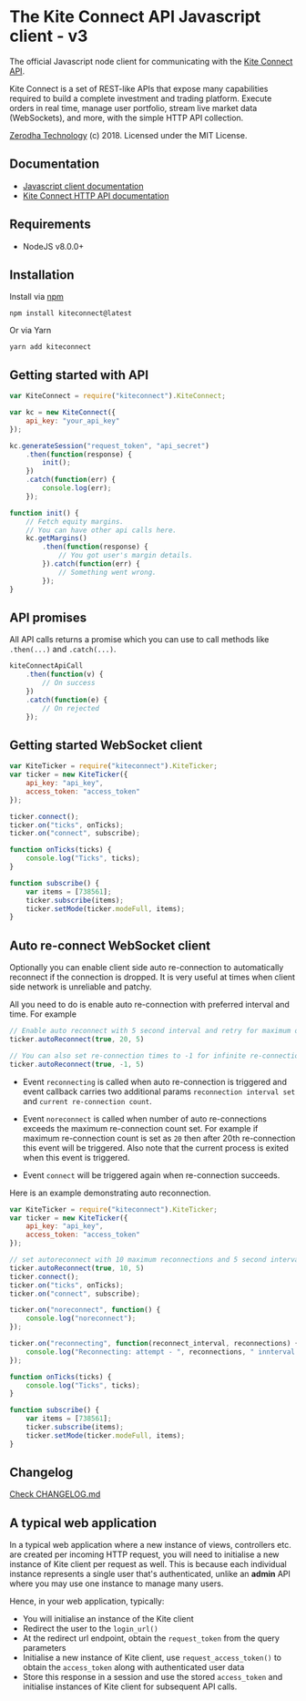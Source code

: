 # The Kite Connect API Javascript client - v3
The official Javascript node client for communicating with the [Kite Connect API](https://kite.trade).

Kite Connect is a set of REST-like APIs that expose many capabilities required to build a complete investment and trading platform. Execute orders in real time, manage user portfolio, stream live market data (WebSockets), and more, with the simple HTTP API collection.

[Zerodha Technology](http://zerodha.com) (c) 2018. Licensed under the MIT License.

## Documentation
- [Javascript client documentation](https://kite.trade/docs/kiteconnectjs/v3)
- [Kite Connect HTTP API documentation](https://kite.trade/docs/connect/v3)

## Requirements

- NodeJS v8.0.0+

Installation
------------
Install via [npm](https://www.npmjs.com/package/kiteconnect)

	npm install kiteconnect@latest

Or via Yarn

	yarn add kiteconnect

Getting started with API
------------------------
```javascript
var KiteConnect = require("kiteconnect").KiteConnect;

var kc = new KiteConnect({
	api_key: "your_api_key"
});

kc.generateSession("request_token", "api_secret")
	.then(function(response) {
		init();
	})
	.catch(function(err) {
		console.log(err);
	});

function init() {
	// Fetch equity margins.
	// You can have other api calls here.
	kc.getMargins()
		.then(function(response) {
			// You got user's margin details.
		}).catch(function(err) {
			// Something went wrong.
		});
}
```

API promises
-------------
All API calls returns a promise which you can use to call methods like `.then(...)` and `.catch(...)`.
```javascript
kiteConnectApiCall
	.then(function(v) {
	    // On success
	})
	.catch(function(e) {
		// On rejected
	});
```
Getting started WebSocket client
--------------------------------
```javascript
var KiteTicker = require("kiteconnect").KiteTicker;
var ticker = new KiteTicker({
	api_key: "api_key",
	access_token: "access_token"
});

ticker.connect();
ticker.on("ticks", onTicks);
ticker.on("connect", subscribe);

function onTicks(ticks) {
	console.log("Ticks", ticks);
}

function subscribe() {
	var items = [738561];
	ticker.subscribe(items);
	ticker.setMode(ticker.modeFull, items);
}
```
Auto re-connect WebSocket client
-------------------------------
Optionally you can enable client side auto re-connection to automatically reconnect if the connection is dropped.
It is very useful at times when client side network is unreliable and patchy.

All you need to do is enable auto re-connection with preferred interval and time. For example
```javascript
// Enable auto reconnect with 5 second interval and retry for maximum of 20 times.
ticker.autoReconnect(true, 20, 5)

// You can also set re-connection times to -1 for infinite re-connections
ticker.autoReconnect(true, -1, 5)
```
- Event `reconnecting` is called when auto re-connection is triggered and event callback carries two additional params `reconnection interval set` and `current re-connection count`.

- Event `noreconnect` is called when number of auto re-connections exceeds the maximum re-connection count set. For example if maximum re-connection count is set as `20` then after 20th re-connection this event will be triggered. Also note that the current process is exited when this event is triggered.

- Event `connect` will be triggered again when re-connection succeeds.

Here is an example demonstrating auto reconnection.
```javascript
var KiteTicker = require("kiteconnect").KiteTicker;
var ticker = new KiteTicker({
	api_key: "api_key",
	access_token: "access_token"
});

// set autoreconnect with 10 maximum reconnections and 5 second interval
ticker.autoReconnect(true, 10, 5)
ticker.connect();
ticker.on("ticks", onTicks);
ticker.on("connect", subscribe);

ticker.on("noreconnect", function() {
	console.log("noreconnect");
});

ticker.on("reconnecting", function(reconnect_interval, reconnections) {
	console.log("Reconnecting: attempt - ", reconnections, " innterval - ", reconnect_interval);
});

function onTicks(ticks) {
	console.log("Ticks", ticks);
}

function subscribe() {
	var items = [738561];
	ticker.subscribe(items);
	ticker.setMode(ticker.modeFull, items);
}
```
## Changelog

[Check CHANGELOG.md](CHANGELOG.md)

A typical web application
-------------------------
In a typical web application where a new instance of
views, controllers etc. are created per incoming HTTP
request, you will need to initialise a new instance of
Kite client per request as well. This is because each
individual instance represents a single user that's
authenticated, unlike an **admin** API where you may
use one instance to manage many users.

Hence, in your web application, typically:

- You will initialise an instance of the Kite client
- Redirect the user to the `login_url()`
- At the redirect url endpoint, obtain the
`request_token` from the query parameters
- Initialise a new instance of Kite client,
use `request_access_token()` to obtain the `access_token`
along with authenticated user data
- Store this response in a session and use the
stored `access_token` and initialise instances
of Kite client for subsequent API calls.
